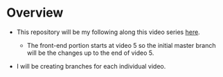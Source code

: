 # Overview

- This repository will be my following along this video series [here](https://www.youtube.com/playlist?list=PLgYiyoyNPrv_yNp5Pzsx0A3gQ8-tfg66j).
    - The front-end portion starts at video 5 so the initial master branch will be the changes up to the end of video 5.

- I will be creating branches for each individual video. 
